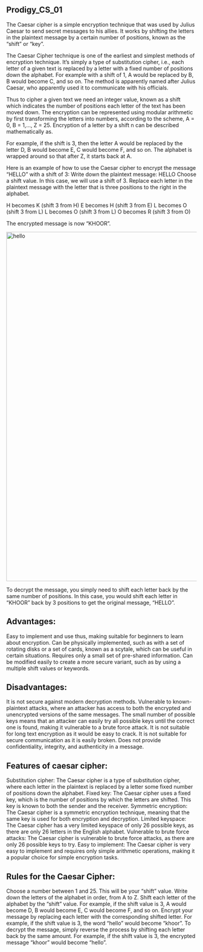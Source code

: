 ## Prodigy_CS_01
The Caesar cipher is a simple encryption technique that was used by Julius Caesar to send secret messages to his allies. It works by shifting the letters in the plaintext message by a certain number of positions, known as the “shift” or “key”.

The Caesar Cipher technique is one of the earliest and simplest methods of encryption technique. It’s simply a type of substitution cipher, i.e., each letter of a given text is replaced by a letter with a fixed number of positions down the alphabet. For example with a shift of 1, A would be replaced by B, B would become C, and so on. The method is apparently named after Julius Caesar, who apparently used it to communicate with his officials.

Thus to cipher a given text we need an integer value, known as a shift which indicates the number of positions each letter of the text has been moved down. 
The encryption can be represented using modular arithmetic by first transforming the letters into numbers, according to the scheme, A = 0, B = 1,…, Z = 25. Encryption of a letter by a shift n can be described mathematically as. 

For example, if the shift is 3, then the letter A would be replaced by the letter D, B would become E, C would become F, and so on. The alphabet is wrapped around so that after Z, it starts back at A.

Here is an example of how to use the Caesar cipher to encrypt the message “HELLO” with a shift of 3:
Write down the plaintext message: HELLO
Choose a shift value. In this case, we will use a shift of 3.
Replace each letter in the plaintext message with the letter that is three positions to the right in the alphabet.

H becomes K (shift 3 from H)
E becomes H (shift 3 from E)
L becomes O (shift 3 from L)
L becomes O (shift 3 from L)
O becomes R (shift 3 from O)

The encrypted message is now “KHOOR”.

<img width="924" alt="hello" src="https://github.com/Hamnayounis/Prodigy_CS_01/assets/81642245/213dfcf7-9f81-4f68-b8c5-ac23c2a35c3f">

To decrypt the message, you simply need to shift each letter back by the same number of positions. In this case, you would shift each letter in “KHOOR” back by 3 positions to get the original message, “HELLO”.

## Advantages:
Easy to implement and use thus, making suitable for beginners to learn about encryption.
Can be physically implemented, such as with a set of rotating disks or a set of cards, known as a scytale, which can be useful in certain situations.
Requires only a small set of pre-shared information.
Can be modified easily to create a more secure variant, such as by using a multiple shift values or keywords.

## Disadvantages:
It is not secure against modern decryption methods.
Vulnerable to known-plaintext attacks, where an attacker has access to both the encrypted and unencrypted versions of the same messages.
The small number of possible keys means that an attacker can easily try all possible keys until the correct one is found, making it vulnerable to a brute force attack.
It is not suitable for long text encryption as it would be easy to crack.
It is not suitable for secure communication as it is easily broken.
Does not provide confidentiality, integrity, and authenticity in a message. 

## Features of caesar cipher:

Substitution cipher: The Caesar cipher is a type of substitution cipher, where each letter in the plaintext is replaced by a letter some fixed number of positions down the alphabet.
Fixed key: The Caesar cipher uses a fixed key, which is the number of positions by which the letters are shifted. This key is known to both the sender and the receiver.
Symmetric encryption: The Caesar cipher is a symmetric encryption technique, meaning that the same key is used for both encryption and decryption.
Limited keyspace: The Caesar cipher has a very limited keyspace of only 26 possible keys, as there are only 26 letters in the English alphabet.
Vulnerable to brute force attacks: The Caesar cipher is vulnerable to brute force attacks, as there are only 26 possible keys to try.
Easy to implement: The Caesar cipher is very easy to implement and requires only simple arithmetic operations, making it a popular choice for simple encryption tasks.

## Rules for the Caesar Cipher:

Choose a number between 1 and 25. This will be your “shift” value.
Write down the letters of the alphabet in order, from A to Z.
Shift each letter of the alphabet by the “shift” value. For example, if the shift value is 3, A would become D, B would become E, C would become F, and so on.
Encrypt your message by replacing each letter with the corresponding shifted letter. For example, if the shift value is 3, the word “hello” would become “khoor”.
To decrypt the message, simply reverse the process by shifting each letter back by the same amount. For example, if the shift value is 3, the encrypted message “khoor” would become “hello”.
